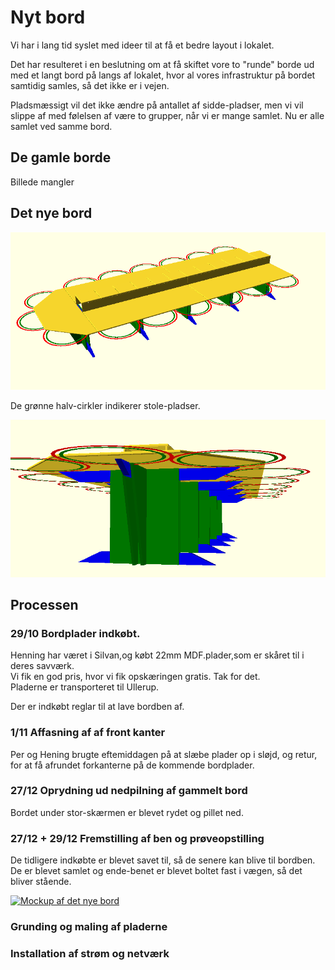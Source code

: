 # Nyt bord
Vi har i lang tid syslet med ideer til at få et bedre layout i lokalet. 

Det har resulteret i en beslutning om at få skiftet vore to "runde" borde ud med et langt bord
på langs af lokalet, hvor al vores infrastruktur på bordet samtidig samles, så det ikke er i vejen.

Pladsmæssigt vil det ikke ændre på antallet af sidde-pladser, men vi vil slippe af med følelsen
af være to grupper, når vi er mange samlet. Nu er alle samlet ved samme bord.


## De gamle borde
Billede mangler


## Det nye bord
<a href='ovenfra.png' target='_blank'>
  <img src="ovenfra.png" alt="Det nye bord set fra oven" style="max-width:100%" />
</a>

De grønne halv-cirkler indikerer stole-pladser.

<a href='ben.png' target='_blank'>
  <img src="ben.png" alt="Det nye bord set fra oven" style="max-width:100%" />
</a>


## Processen


### 29/10 Bordplader indkøbt. 
Henning har været i Silvan,og købt 22mm MDF.plader,som er skåret til i deres savværk.\
Vi fik en god pris, hvor vi fik opskæringen gratis. Tak for det.\
Pladerne er transporteret til Ullerup.

Der er indkøbt reglar til at lave bordben af.


### 1/11 Affasning af af front kanter 
Per og Hening brugte eftemiddagen på at slæbe plader op i sløjd, og retur, for at få afrundet forkanterne på de kommende bordplader.


### 27/12 Oprydning ud nedpilning af gammelt bord
Bordet under stor-skærmen er blevet rydet og pillet ned.

### 27/12 + 29/12 Fremstilling af ben og prøveopstilling
De tidligere indkøbte er blevet savet til, så de senere kan blive til bordben.\
De er blevet samlet og ende-benet er blevet boltet fast i vægen, så det bliver stående.

<a href='20211229.jpg' target='_blank'>
  <img src="20211229.jpg" alt="Mockup af det nye bord" style="max-width:100%" />
</a>



### Grunding og maling af pladerne


### Installation af strøm og netværk
